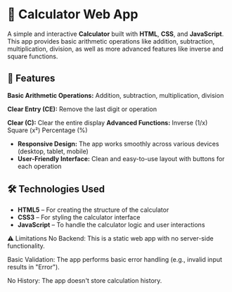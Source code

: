 # 🧮 Calculator Web App

A simple and interactive **Calculator** built with **HTML**, **CSS**, and **JavaScript**.  
This app provides basic arithmetic operations like addition, subtraction, multiplication, division, as well as more advanced features like inverse and square functions.

## 🚀 Features

 **Basic Arithmetic Operations:** Addition, subtraction, multiplication, division
 
 **Clear Entry (CE):** Remove the last digit or operation
 
 **Clear (C):** Clear the entire display
 **Advanced Functions:**
   Inverse (1/x)
   Square (x²)
   Percentage (%)
- **Responsive Design:** The app works smoothly across various devices (desktop, tablet, mobile)
- **User-Friendly Interface:** Clean and easy-to-use layout with buttons for each operation

## 🛠️ Technologies Used

- **HTML5** – For creating the structure of the calculator
- **CSS3** – For styling the calculator interface
- **JavaScript** – To handle the calculator logic and user interactions

⚠️ Limitations
No Backend: This is a static web app with no server-side functionality.

Basic Validation: The app performs basic error handling (e.g., invalid input results in "Error").

No History: The app doesn't store calculation history.
